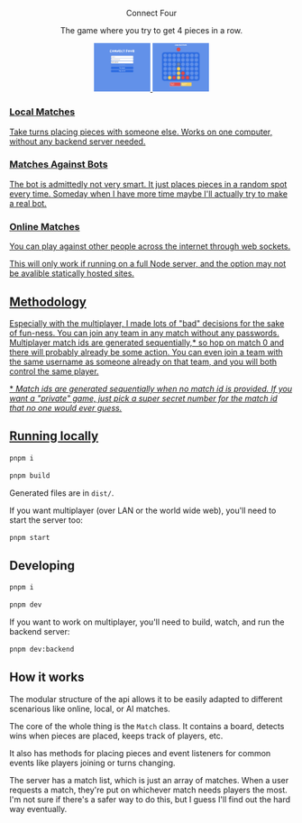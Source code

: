 <p align="center"> Connect Four </p>

<p align="center"> The game where you try to get 4 pieces in a row. </p>

<p align="center"> <a href="https://cjcarrick.github.io/connect-four> Demo </a> </p>

<p float="left">
  <img src="/preview/HomeView.png" width="100" />
  <img src="/preview/LocalView.png" width="100" />
</p>

### Local Matches

Take turns placing pieces with someone else. Works on one computer, without any
backend server needed.

### Matches Against Bots

The bot is admittedly not very smart. It just places pieces in a random spot
every time. Someday when I have more time maybe I'll actually try to make a real
bot.

### Online Matches

You can play against other people across the internet through web sockets.

This will only work if running on a full Node server, and the option may not be
avalible statically hosted sites.

## Methodology

Especially with the multiplayer, I made lots of "bad" decisions for the sake of
fun-ness. You can join any team in any match without any passwords. Multiplayer
match ids are generated sequentially,\* so hop on match 0 and there will probably
already be some action. You can even join a team with the same username as
someone already on that team, and you will both control the same player.

\* _Match ids are generated sequentially when no match id is provided. If you
want a "private" game, just pick a super secret number for the match id that no
one would ever guess._

## Running locally

```sh
pnpm i
```

```sh
pnpm build
```

Generated files are in `dist/`.

If you want multiplayer (over LAN or the world wide web), you'll need to start
the server too:

```sh
pnpm start
```

## Developing

```sh
pnpm i
```

```sh
pnpm dev
```

If you want to work on multiplayer, you'll need to build, watch, and run the
backend server:

```sh
pnpm dev:backend
```

## How it works

The modular structure of the api allows it to be easily adapted to different
scenarious like online, local, or AI matches.

The core of the whole thing is the `Match` class. It contains a board, detects
wins when pieces are placed, keeps track of players, etc.

It also has methods for placing pieces and event listeners for common events like
players joining or turns changing.

The server has a match list, which is just an array of matches. When a user
requests a match, they're put on whichever match needs players the most. I'm not
sure if there's a safer way to do this, but I guess I'll find out the hard way
eventually.

